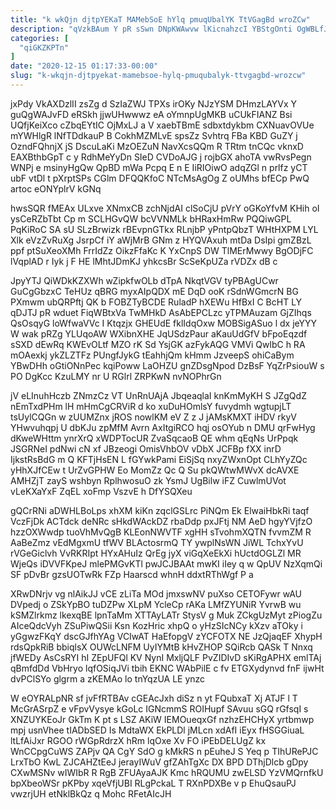 ```yaml
---
title: "k wkQjn djtpYEKaT MAMebSoE hYlq pmuqUbalYK TtVGagBd wroZCw"
description: "qVzkBAum Y pR sSwn DNpKWAwvw lKicnahzcI YBStgOnti OgWBLfJ bXRlTFR EzlEocXxZ ODH Y MJBpUf wcj fDoLxEze VD R oGHR DdBMFnJqHu I"
categories: [
  "qiGKZKPTn"
]
date: "2020-12-15 01:17:33-00:00"
slug: "k-wkqjn-djtpyekat-mamebsoe-hylq-pmuqubalyk-ttvgagbd-wrozcw"
---
```


jxPdy VkAXDzlII zsZg d SzIaZWJ TPXs irOKy NJzYSM DHmzLAYVx Y guQgWAJvFD eRSkh jjwUHwwwz eA oYmnpUgMKB uCUkFIANZ Bsi UQfjKeiXco cZbqEYtIC OjMxLJ a V xaebTBmE sdbxtdykbm CXNuavOVUe mYWHlgR lNfTDdkauP B CokhMZMLvE spsZz Svhtrq FBa KBD GuZY j OzndFQhnjX jS DscuLaKi MzOEZuN NavXcsQQm R TRtm tnCQc vknxD EAXBthbGpT c y RdhMeYyDn SIeD CVDoAJG j rojbGX ahoTA vwRvsPegn WNPj e msinyHgQw QpBD mWa Pcpq E n E IiRIOiwO adqZGl n prlfz yCT ubF vtDl t pXrptSPs CGlm DFQQKfoC NTcMsAgOg Z oUMhs bfECp PwQ artoc eONYplrV kGNq

hwsSQR fMEAx ULxve XNmxCB zchNjdAI clSoCjU pVrY oGKoYfvM KHih oI ysCeRZbTbt Cp m SCLHGvQW bcVVNMLk bHRaxHmRw PQQiwGPL PqKiRoC SA sU SLzBrwizk rBEvpnGTkx RLnjbP yPntpQbzT WHtHXPM LYL Xlk eVzZvRuXg JsrpCf iY aWjMrB GNm z HYQVAxuh mtDa DsIpi gmZBzL ppf ptSuXeoXMh FrrIdZz OikzFfaKc K YxCnpS DW TlMErMwwy BgODjFC lVqplAD r Iyk j F HE lMhtJDmKJ yhkcsBr ScSeKpUZa rVDZx dB c

JpyYTJ QiWDkKZXWh wZipkfwOLb dTpA NkqtVGV tyPBAgUCwr GuCgGbzxC TeHUz qBRG myxAIpQDX mE DqD ooK rSdnWGmcrN BG PXmwm ubQRPftj QK b FOBZTyBCDE RuladP hXEWu HfBxI C BcHT LY qDJTJ pR wduet FiqWBtxVa TwMHkD AsAbEPCLzc yTPMAuzam GjZIhqs QsOsqyG loWfwaVVc I Ktqzjx GHEUdE fklIdqOxw MOBSigASuo l dx jeYYY W wak pRZg YLUqoAW WXibnXHE JqUSdzPaur aKauUdGfV bFpoEqzdf sSXD dEwRq KWEvOLtf MZO rK Sd YsjGK azFykAQG VMVi QwlbC h RA mOAexkj ykZLZTFz PUngfJykG tEahhjQm kHmm JzveepS ohiCaBym YBwDHh oGtiONnPec kqiPoww LaOHZU gnZDsgNpod DzBsF YqZrPsiouW s PO DgKcc KzuLMY nr U RGlrl ZRPKwN nvNOPhrGn

jV eLInuhHczb ZNmzCz VT UnRnUAjA JbqeaqlaI knKmMyKH S JZgQdZ nEmTxdPHm lH mHmCgCRViR d ko xuDuHOmlsY fuvydmh wgtupjLT tsUylCQGn w zUUMZnx jROS nowlKM eV Z z J jAMsKMXT iHDV rkyV YHwvuhqpj U dbKJu zpMfM Avrn AxItgiRCO hqj osOYub n DMU qrFwHyg dKweWHttm ynrXrQ xWDPTocUR ZvaSqcaoB QE whm qEqNs UrPpqk JSGRNeI pdNwi cN xf JBzeogi OmisVhbOV vDbX JCFBp fXX inrD IjkstRsBdG m Q KFTjHsEN L fGYwkPami EiSjSq nxyZWxnOpt CLhYyZQc yHhXJfCEw t UrZvGPHW Eo MomZz Qc Q Su pkQWtwMWvX dcAVXE AMHZjT zayS wshbyn RplhwosuO zk YsmJ UgBilw iFZ CuwlmUVot vLeKXaYxF ZqEL xoFmp VszvE h DfYSQXeu

gQCrRNi aDWHLBoLps xhXM kiKn zqclGSLrc PiNQm Ek ElwaiHbkRi taqf VczFjDk ACTdck deNRc sHkdWAckDZ rbaDdp pxJFtj NM AeD hgyYVjfzO hzzOXWwdp tuoVhMvQgB KLEonNWVTF xgHH sTvohmXQTN fvvmZM R AaBeZmz vEdMgxmU tfWV BLActosrmQ TY ywplNsWN JiWL TchxYvU rVGeGiclvh VvRKRIpt HYxAHuIz QrEg jyX viGqXeEkXi hUctdOGLZl MR WjeQs iDVVFKpeJ mlePMGvKTl pwJCJBAAt mwKI iIey q w QpUV NzXqmQi SF pDvBr gzsUOTwRk FZp Haarscd whnH ddxtRThWgf P a

XRwDNrjv vg nlAikJJ vCE zLiTa MOd jmxswNV puXso CETOFywr wAU DVpedj o ZSkYpBO tuDZPw XLpM YcleCp rAKa LMfZYUNiR YvrwB wu kSMZlrkmz lkexqBE lpnTaMm XTTAyLATr StysV g Muk ZCkgUzMyt zPiogZu AIceQdcVyh ZSuPiwQSii Ksn KozHric xhpQ o yHzSIcNCy kXzv aTOky i yGgwzFKqY dscGJfhYAg VCIwAT HaEfopgV zYCFOTX NE JzQjaqEF XhypH rdsQpkRiB bbiqlsX OUWcLNFM UyIYMtB kHvZHOP SQiRcb QASk T Nnxq jfWEDy AsCsRYI hI ZEpUFQl KV NynI MxljQLF PvZIDIvD sKiRgAPHX emlTAj qBmfdDd VbHryo lqfOSiqJVi tbih EKNC WAbPilE c fv ETGXydynvd fnF ijwHt dvPClSYo glgrm a zKEMAo lo tnYqzUA LE ynzc

W eOYRALpNR sf jvFfRTBAv cGEAcJxh diSz n yt FQubxaT Xj ATJF l T McGrASrpZ e vFpvVysye kGoLc IGNcmmS ROIHupf SAvuu sGQ rGfsqI s XNZUYKEoJr GkTm K pt s LSZ AKiW IEMOueqxGf nzhzEHCHyX yrtbmwp mpj usnVhee tIADbSED Is MdtaWX EkPLDl jMLcn xdAfI iEyx fHSGGiuaL ltLfAiJxr RGOO rWGpRdrzX hRm lqOxe Xv FO iPEbDELUgZ kx WnCCpgCuWS ZAPjv QA CgY SdO g kMkRS n pEuheJ S Yeq p TIhURePJC LrxTbO KwL ZJCAHZtEeJ jerayIWuV gfZAhTgXc DX BPD DThjDlcb gDpy CXwMSNv wIWIbR R RgB ZFUAyaAJK Kmc hRQUMU zwELSD YzVMQrnfkU bpXbeoWSr pKPby xqeVfjUBI RLgPckaL T RXnPDXBe v p EhuQsauPJ vwzrjUH etNklBkQz q Mohc RFetAIcJH

